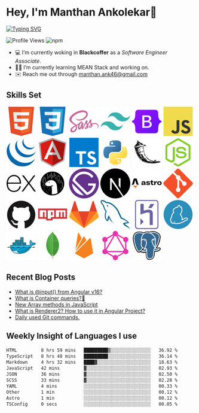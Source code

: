 # Hey, I'm Manthan Ankolekar👋

[![Typing SVG](https://readme-typing-svg.demolab.com?font=Fira+Code&pause=1000&width=435&lines=Front+End+Developer;Learn%2C+Build%2C+Repeat)](https://git.io/typing-svg)

![Profile Views](https://komarev.com/ghpvc/?username=manthanank&color=brightgreen)
![npm](https://img.shields.io/npm/dt/manthanank)
<!-- ![npm](https://img.shields.io/npm/dw/manthanank)
![npm](https://img.shields.io/npm/dm/manthanank)
![npm](https://img.shields.io/npm/dy/manthanank) -->

- 💻 I’m currently woking in **Blackcoffer** as a *Software Engineer Associate*.
- 🧑‍💻 I’m currently learning MEAN Stack and working on.
- ✉️ Reach me out through [manthan.ank46@gmail.com](mailto:manthan.ank46@gmail.com)

## Skills Set

![HTML5](/assets/svg/html.svg)
![CSS3](/assets/svg/css.svg)
![SASS](/assets/svg/sass.svg)
![TailwindCSS](/assets/svg/tailwindcss.svg)
![Bootstrap](/assets/svg/bootstrap.svg)
![JavaScript](/assets/svg/javascript.svg)
![jQuery](/assets/svg/jquery.svg)
![Angular](/assets/svg/angular.svg)
![Typescript](/assets/svg/typescript.svg)
![Python](/assets/svg/python.svg)
![Flask](/assets/svg/flask.svg)
![Node.js](/assets/svg/nodejs.svg)
![Express](/assets/svg/express.svg)
![Deno](/assets/svg/deno.svg)
![Gatsby](/assets/svg/gatsby.svg)
![NextJs](/assets/svg/nextjs.svg)
![Astro](/assets/svg/astro.svg)
![Git](/assets/svg/git.svg)
![GitHub](/assets/svg/github.svg)
![Npm](/assets/svg/npm.svg)
![GitLab](/assets/svg/gitlab.svg)
![MySQL](/assets/svg/mysql.svg)
![Heroku](/assets/svg/heroku.svg)
![Yarn](/assets/svg/yarn.svg)
![Docker](/assets/svg/docker.svg)
![MongoDB](/assets/svg//mongodb.svg)
![Firebase](/assets/svg/firebase.svg)
![GraphQL](/assets/svg/graphql.svg)
![Postgresql](/assets/svg/postgresql.svg)

## Recent Blog Posts

<!-- BLOG-POST-LIST:START -->
- [What is @input&lpar;&rpar; from Angular v16?](https://dev.to/manthanank/what-is-input-from-angular-v16-3kh)
- [What is Container queries?🤔](https://dev.to/manthanank/what-is-container-queries-ajl)
- [New Array methods in JavaScript](https://dev.to/manthanank/new-array-methods-in-javascript-4m30)
- [What is Renderer2? How to use it in Angular Project?](https://dev.to/manthanank/what-is-renderer2-how-to-use-it-in-angular-project-5l1)
- [Daily used Git commands.](https://dev.to/manthanank/daily-used-git-commands-1jg)
<!-- BLOG-POST-LIST:END -->

## Weekly Insight of Languages I use

<!--START_SECTION:waka-->

```text
HTML         8 hrs 59 mins   █████████▒░░░░░░░░░░░░░░░   36.92 %
TypeScript   8 hrs 48 mins   █████████░░░░░░░░░░░░░░░░   36.14 %
Markdown     4 hrs 32 mins   ████▓░░░░░░░░░░░░░░░░░░░░   18.63 %
JavaScript   42 mins         ▓░░░░░░░░░░░░░░░░░░░░░░░░   02.93 %
JSON         36 mins         ▓░░░░░░░░░░░░░░░░░░░░░░░░   02.50 %
SCSS         33 mins         ▓░░░░░░░░░░░░░░░░░░░░░░░░   02.28 %
YAML         4 mins          ░░░░░░░░░░░░░░░░░░░░░░░░░   00.33 %
Other        1 min           ░░░░░░░░░░░░░░░░░░░░░░░░░   00.12 %
Astro        1 min           ░░░░░░░░░░░░░░░░░░░░░░░░░   00.12 %
TSConfig     0 secs          ░░░░░░░░░░░░░░░░░░░░░░░░░   00.05 %
```

<!--END_SECTION:waka-->
